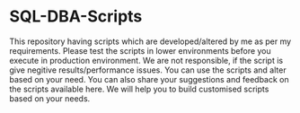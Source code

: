 # SQL-DBA-Scripts
This repository having scripts which are developed/altered by me as per my requirements. Please test the scripts in lower environments before you execute in production environment. 
We are not responsible, if the script is give negitive results/performance issues.
You can use the scripts and alter based on your need.
You can also share your suggestions and feedback on the scripts available here.
We will help you to build customised scripts based on your needs.